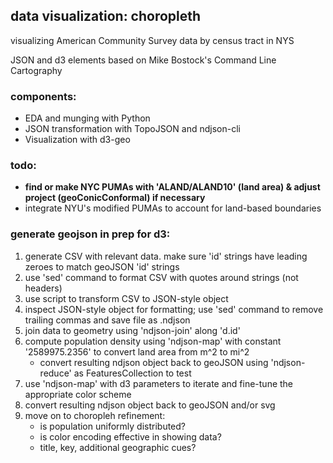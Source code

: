 ## data visualization: choropleth
visualizing American Community Survey data by census tract in NYS

JSON and d3 elements based on Mike Bostock's Command Line Cartography

### components:
+ EDA and munging with Python
+ JSON transformation with TopoJSON and ndjson-cli
+ Visualization with d3-geo

### todo:
+ **find or make NYC PUMAs with 'ALAND/ALAND10' (land area) & adjust project (geoConicConformal) if necessary**
+ integrate NYU's modified PUMAs to account for land-based boundaries

### generate geojson in prep for d3:
1. generate CSV with relevant data. make sure 'id' strings have leading zeroes to match geoJSON 'id' strings
2. use 'sed' command to format CSV with quotes around strings (not headers)
3. use script to transform CSV to JSON-style object
4. inspect JSON-style object for formatting; use 'sed' command to remove trailing commas and save file as .ndjson
5. join data to geometry using 'ndjson-join' along 'd.id'
6. compute population density using 'ndjson-map' with constant '2589975.2356' to convert land area from m^2 to mi^2
	- convert resulting ndjson object back to geoJSON using 'ndjson-reduce' as FeaturesCollection to test
8. use 'ndjson-map' with d3 parameters to iterate and fine-tune the appropriate color scheme 
9. convert resulting ndjson object back to geoJSON and/or svg
10. move on to choropleh refinement:
	- is population uniformly distributed?
	- is color encoding effective in showing data?
	- title, key, additional geographic cues?

